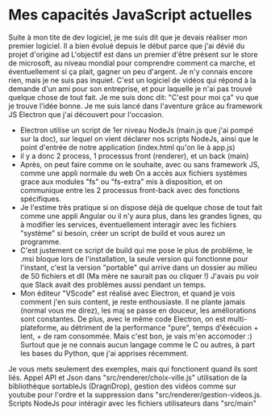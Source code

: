 ﻿# Mes capacités JavaScript actuelles

Suite à mon tite de dev logiciel, je me suis dit que je devais réaliser mon premier logiciel.
Il a bien évolué depuis le début parce que j'ai dévié du projet d'origine ad
L'objectif est dans un premier d'être présent sur le store de microsoft, au niveau mondial
pour comprendre comment ca marche, et éventuellement si ça plait, gagner un peu d'argent.
Je n'y connais encore rien, mais je ne suis pas inquiet.
C'est un logiciel de vidéos qui répond à la demande d'un ami pour son entreprise, et pour laquelle 
je n'ai pas trouvé quelque chose de tout fait. Je me suis donc dit: "C'est pour moi ça" vu que je trouve l'idée bonne.
Je me suis lancé dans l'aventure grâce au framework JS Electron que j'ai découvert pour l'occasion.


* Electron utilise un script de 1er niveau NodeJs (main.js que j'ai pompé sur la doc), sur lequel on vient 
déclarer nos scripts NodeJs, ainsi que le point d'entrée de notre application (index.html qu'on lie à app.js)
* il y a donc 2 process, 1 processus front (renderer), et un back (main)
* Après, on peut faire comme on le souhaite, avec ou sans framework JS, comme une appli normale du web
On a accès aux fichiers systèmes grace aux modules "fs" ou "fs-extra" mis à disposition, et on communique entre les 2 
processus front-back avec des fonctions spécifiques.
* Je l'estime très pratique si on dispose déjà de quelque chose de tout fait comme une appli Angular
ou il n'y aura plus, dans les grandes lignes, qu à modifier les services, éventuellement interagir avec 
les fichiers "système" si besoin, créer un script de build et vous aurez un programme.
* C'est justement ce script de build qui me pose le plus de problême, le .msi bloque lors de l'installation,
la seule version qui fonctionne pour l'instant, c'est la version "portable" qui arrive dans un dossier 
au milieu de 50 fichiers et dll (Ma mère ne saurait pas ou cliquer !) J'avais pu voir que Slack avait 
des problèmes aussi pendant un temps. 
* Mon éditeur "VScode" est réalisé avec Electron, et quand je vois comment j'en suis content, 
je reste enthousiaste. Il ne plante jamais (normal vous me direz), les maj se passe en douceur,
les améliorations sont constantes. De plus, avec le même code Electron, on est multi-plateforme, au détriment
de la performance "pure", temps d'éxécuion + lent, + de ram consommée. Mais c'est bon, je vais m'en accomoder :)
Surtout que je ne connais aucun langage comme le C ou autres, à part les bases du Python, que j'ai apprises récemment.


Je vous mets seulement des exemples, mais qui fonctionent quand ils sont liés.
Appel API et Json dans "src/renderer/choix-ville.js"
utilisation de la bibliothèque sortableJs (DragnDrop), gestion des vidéos comme sur youtube pour l'ordre et la suppression dans "src/renderer/gestion-videos.js.
Scripts NodeJs pour intéragir avec les fichiers utilisateurs dans "src/main"

